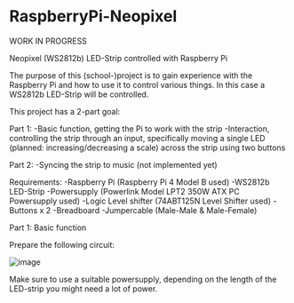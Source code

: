 # RaspberryPi-Neopixel

WORK IN PROGRESS

Neopixel (WS2812b) LED-Strip controlled with Raspberry Pi

The purpose of this (school-)project is to gain experience with the Raspberry Pi and how to use it to control various things.
In this case a WS2812b LED-Strip will be controlled.

This project has a 2-part goal:

Part 1:
-Basic function, getting the Pi to work with the strip
-Interaction, controlling the strip through an input, specifically moving a single LED (planned: increasing/decreasing a scale) across the strip using two buttons

Part 2:
-Syncing the strip to music (not implemented yet)

Requirements:
-Raspberry Pi (Raspberry Pi 4 Model B used)
-WS2812b LED-Strip
-Powersupply (Powerlink Model LPT2 350W ATX PC Powersupply used)
-Logic Level shifter (74ABT125N Level Shifter used)
-Buttons x 2
-Breadboard
-Jumpercable (Male-Male & Male-Female)

Part 1:
Basic function

Prepare the following circuit:

![image](https://user-images.githubusercontent.com/72065170/112108712-dd67bb80-8bb0-11eb-9eb3-253b68de7269.png)

Make sure to use a suitable powersupply, depending on the length of the LED-strip you might need a lot of power.


